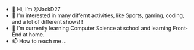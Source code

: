 - 👋 Hi, I’m @JackD27
- 👀 I’m interested in many differnt activities, like Sports, gaming, coding, and a lot of different shows!!!
- 🌱 I’m currently learning Computer Science at school and learning Front-End at home.
- 📫 How to reach me ...

<!---
JackD27/JackD27 is a ✨ special ✨ repository because its `README.md` (this file) appears on your GitHub profile.
You can click the Preview link to take a look at your changes.
--->
